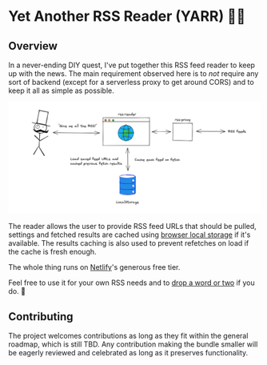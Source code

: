 # Yet Another RSS Reader (YARR) :pirate_flag:

## Overview

In a never-ending DIY quest, I've put together this RSS feed reader to keep up with the news. The main requirement
observed here is to _not_ require any sort of backend (except for a serverless proxy to get around CORS) and to keep it
all as simple as possible.

<img src="./assets/overview.png"/>

The reader allows the user to provide RSS feed URLs that should be pulled, settings and fetched results are cached using
[browser local storage](https://developer.mozilla.org/en-US/docs/Web/API/Window/localStorage) if it's available. The
results caching is also used to prevent refetches on load if the cache is fresh enough.

The whole thing runs on [Netlify](https://www.netlify.com/)'s generous free tier.

Feel free to use it for your own RSS needs and to [drop a word or
two](https://github.com/mcataford/rss-reader/discussions/10) if you do. :tada:

## Contributing

The project welcomes contributions as long as they fit within the general roadmap, which is still TBD. Any contribution
making the bundle smaller will be eagerly reviewed and celebrated as long as it preserves functionality.
